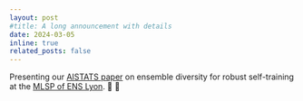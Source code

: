 ```yaml
---
layout: post
#title: A long announcement with details
date: 2024-03-05
inline: true
related_posts: false
---
```


Presenting our <a href="https://proceedings.mlr.press/v238/odonnat24a/odonnat24a.pdf"> AISTATS paper</a> on ensemble diversity for robust self-training at the <a href="https://www.ens-lyon.fr/PHYSIQUE/seminars/machine-learning-and-signal-processing">MLSP of ENS Lyon<a/>. 🦁 🎤
